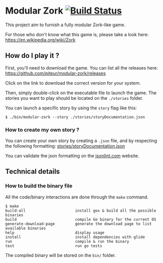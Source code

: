 # Modular Zork [![Build Status](https://travis-ci.org/piteur/modular-zork.svg?branch=master)](https://travis-ci.org/piteur/modular-zork)

This project aim to furnish a fully modular Zork-like game.

For those who don't know what this game is, please take a look here: https://en.wikipedia.org/wiki/Zork

## How do I play it ?

First, you'll need to download the game.
You can list all the releases here: https://github.com/piteur/modular-zork/releases

Click on the link to download the correct version for your system.

Then, simply double-click on the executable file to launch the game.
The stories you want to play should be located on the `./stories` folder.

You can launch a specific story by using the `story` flag like this:

```console
$ ./bin/modular-zork --story ./stories/storyDocumentation.json
```

### How to create my own story ?

You can create your own story by creating a `.json` file, and by respecting the following formatting: [stories/storyDocumentation.json](./stories/storyDocumentation.json)

You can validate the json formatting on the [jsonlint.com](http://jsonlint.com) website.

## Technical details

### How to build the binary file

All the code/binary interactions are done through the `make` command.
    
```console
$ make
build-all                      install gox & build all the possible binaries
build                          compile Go binary for the current OS
generate-download-page         generate the download page to list available binaries
help                           display usage
install                        install dependencies with glide
run                            compile & run the binary
test                           run go tests
```

The compiled binary will be stored on the `bin/` folder.
